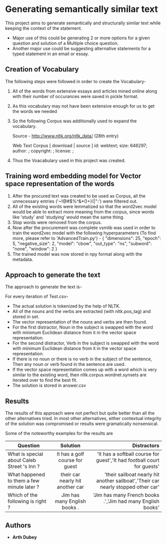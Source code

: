# Generating semantically similar text 
This project aims to generate semantically and structurally similar text while keeping the context of the statement. 
- Major use of this could be generating 2 or more options for a given question and solution of a Multiple choice question. 
- Another major use could be suggesting alternative statements for a typed statement in an email or essay.



## Creation of Vocabulary

The following steps were followed in order to create the Vocabulary-
1. All of the words from extensive essays and articles mined online along with their number of occurances were saved in pickle format.
2. As this vocabulary may not have been extensive enough for us to get the words we needed
3. So the following Corpus was additionally used to expand the vocabulary.

   Source - http://www.nltk.org/nltk_data/ (28th entry)

   Web Text Corpus [ download | source ]
   id: webtext; size: 646297; author: ; copyright: ; license: ;

4. Thus the Voacabulary used in this project was created.


## Training word embedding model for Vector space representation of the words

1. After the procured text was created to be used as Corpus, all the unnecessary entries ('~!@#$%^&*()+}{|":') were filtered out.
2. All of the existing words were lemmatized so that the word2vec model would be able to extract more meaning from the corpus, since words like 'study' and 'studying' would mean the same thing.
3. Stop words were removed from the corpus.
4. Now after the procurement was complete vsmlib was used in order to train the word2vec model with the following hyperparameters (To find more, please refer to 'AdvancedTrain.py') -
   {
      "dimensions": 25,
      "epoch": 5,
      "negative_size": 2,
      "model": "cbow",
      "out_type": "ns",
      "subword": "none",
      "window": 2
}
5. The trained model was now stored in npy format along with the metadata.


## Approach to generate the text

The approach to generate the text is-

For every iteration of Test.csv-
   - The actual solution is tokenized by the help of NLTK.
   - All of the nouns and the verbs are extracted (with nltk.pos_tag) and stored in set.
   - The vector representation of the nouns and verbs are then found.
   - For the first distractor, Noun in the subject is swapped with the word with minimum Euclidean distance from it in the vector space representation. 
   - For the second distractor, Verb in the subject is swapped with the word with minimum Euclidean distance from it in the vector space representation. 
   - If there is no noun or there is no verb in the subject of the sentence, Then any noun or verb found in the sentence are used.
   - If the vector space representation comes up with a word which is very similar to the existing word, then nltk.corpus.wordnet.synsets are iterated over to find the best fit.
   - The solution is stored in answer.csv


## Results
The results of this approach were not perfect but quite better than all the other alternatives tried. In most other alternatives, either contextual integrity of the solution was compromised or results were gramatically nonsensical.

Some of the noteworthy examples for the results are

| Question        | Solution           | Distractors  |
| ------------- |:-------------:| -----:|
| What is special about Caleb Street 's Inn ? |It has a golf course for guest| 'It has a softball course for guest','It had football court for guests' |
|What happened to them a few minute later ? | their car nearly hit another car | 'their sailboat nearly hit another sailboat','Their car nearly stopped other car'|
| Which of the following is right ?| Jim has many English books . |'Jim has many French books .','Jim had many English books'|


## Authors

* **Arth Dubey** 

